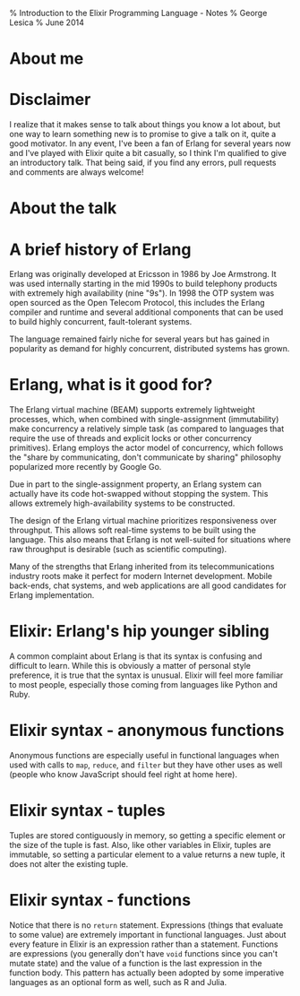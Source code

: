 % Introduction to the Elixir Programming Language - Notes
% George Lesica
% June 2014

# About me

# Disclaimer

I realize that it makes sense to talk about things you know a lot about, but one
way to learn something new is to promise to give a talk on it, quite a good
motivator. In any event, I've been a fan of Erlang for several years now and
I've played with Elixir quite a bit casually, so I think I'm qualified to give
an introductory talk. That being said, if you find any errors, pull requests and
comments are always welcome!

# About the talk


# A brief history of Erlang

Erlang was originally developed at Ericsson in 1986 by Joe Armstrong. It was
used internally starting in the mid 1990s to build telephony products with
extremely high availability (nine "9s"). In 1998 the OTP system was open sourced
as the Open Telecom Protocol, this includes the Erlang compiler and runtime and
several additional components that can be used to build highly concurrent,
fault-tolerant systems.

The language remained fairly niche for several years but has gained in
popularity as demand for highly concurrent, distributed systems has grown.

# Erlang, what is it good for?

The Erlang virtual machine (BEAM) supports extremely lightweight processes,
which, when combined with single-assignment (immutability) make concurrency a
relatively simple task (as compared to languages that require the use of threads
and explicit locks or other concurrency primitives). Erlang employs the actor
model of concurrency, which follows the "share by communicating, don't
communicate by sharing" philosophy popularized more recently by Google Go.

Due in part to the single-assignment property, an Erlang system can actually
have its code hot-swapped without stopping the system. This allows extremely
high-availability systems to be constructed.

The design of the Erlang virtual machine prioritizes responsiveness over
throughput. This allows soft real-time systems to be built using the language.
This also means that Erlang is not well-suited for situations where raw
throughput is desirable (such as scientific computing).

Many of the strengths that Erlang inherited from its telecommunications industry
roots make it perfect for modern Internet development. Mobile back-ends, chat
systems, and web applications are all good candidates for Erlang implementation.

# Elixir: Erlang's hip younger sibling

A common complaint about Erlang is that its syntax is confusing and difficult to
learn. While this is obviously a matter of personal style preference, it is true
that the syntax is unusual. Elixir will feel more familiar to most people,
especially those coming from languages like Python and Ruby.

# Elixir syntax - anonymous functions

Anonymous functions are especially useful in functional languages when used with
calls to `map`, `reduce`, and `filter` but they have other uses as well
(people who know JavaScript should feel right at home here).

# Elixir syntax - tuples

Tuples are stored contiguously in memory, so getting a specific element or the
size of the tuple is fast. Also, like other variables in Elixir, tuples are
immutable, so setting a particular element to a value returns a new tuple, it
does not alter the existing tuple.

# Elixir syntax - functions

Notice that there is no `return` statement. Expressions (things that evaluate to
some value) are extremely important in functional languages. Just about every
feature in Elixir is an expression rather than a statement. Functions are
expressions (you generally don't have `void` functions since you can't mutate
state) and the value of a function is the last expression in the function body.
This pattern has actually been adopted by some imperative languages as an
optional form as well, such as R and Julia.
